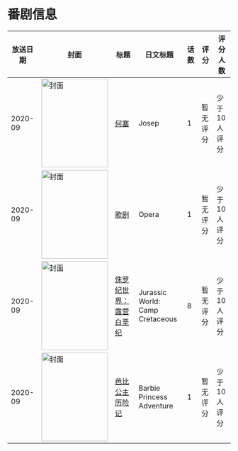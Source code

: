 # 番剧信息

|放送日期|封面|标题|日文标题|话数|评分|评分人数|
|---|---|---|---|---|---|---|
|2020-09|<img src="//lain.bgm.tv/pic/cover/c/e7/3e/376387_QR660.jpg" alt="封面" style="width:150px;height:200px;object-fit:cover;">|[何塞](https://bangumi.tv/subject/376387)|Josep|1|暂无评分|少于10人评分|
|2020-09|<img src="//lain.bgm.tv/pic/cover/c/6b/80/349478_aEe8t.jpg" alt="封面" style="width:150px;height:200px;object-fit:cover;">|[歌剧](https://bangumi.tv/subject/349478)|Opera|1|暂无评分|少于10人评分|
|2020-09|<img src="//lain.bgm.tv/pic/cover/c/08/54/331651_AhFQK.jpg" alt="封面" style="width:150px;height:200px;object-fit:cover;">|[侏罗纪世界：露营白垩纪](https://bangumi.tv/subject/331651)|Jurassic World: Camp Cretaceous|8|暂无评分|少于10人评分|
|2020-09|<img src="//lain.bgm.tv/pic/cover/c/97/68/366023_8r8a1.jpg" alt="封面" style="width:150px;height:200px;object-fit:cover;">|[芭比公主历险记](https://bangumi.tv/subject/366023)|Barbie Princess Adventure|1|暂无评分|少于10人评分|
